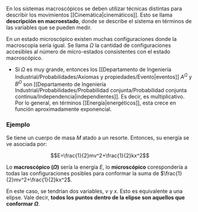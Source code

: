 
En los sistemas macroscópicos se deben utilizar técnicas distintas para describir los movimientos [[Cinemática|cinemáticos]].  Esto se llama **descripción en macroestado**, donde se describe el sistema en términos de las variables que se pueden medir. 

En un estado microscópico existen muchas configuraciones donde la macroscopía sería igual. Se llama $\Omega$ la cantidad de configuraciones accesibles al número de micro-estados consistentes con el estado macroscópico. 

- Si $\Omega$ es muy grande, entonces los [[Departamento de Ingeniería Industrial/Probabilidades/Axiomas y propiedades/Evento|eventos]] $A^\Omega$ y $B^\Omega$ son [[Departamento de Ingeniería Industrial/Probabilidades/Probabilidad conjunta/Probabilidad conjunta continua/Independencia|independientes]]. Es decir, es multiplicativo. Por lo general, en términos [[Energía|energéticos]], esta crece en función aproximadamente exponencial. 

### Ejemplo 

Se tiene un cuerpo de masa $M$ atado a un resorte. Entonces, su energía se ve asociada por: 

$$E=\frac{1}{2}mv^2+\frac{1}{2}kx^2$$

Lo **macroscópico ($\Omega$)** sería la energía $E$, lo **microscópico** corespondería a todas las configuraciones posibles para conformar la suma de $\frac{1}{2}mv^2+\frac{1}{2}kx^2$. 

En este caso, se tendrían dos variables, $v$ y $x$. Esto es equivalente a una elipse. Vale decir, **todos los puntos dentro de la elipse son aquellos que conformar $\Omega$**. 
